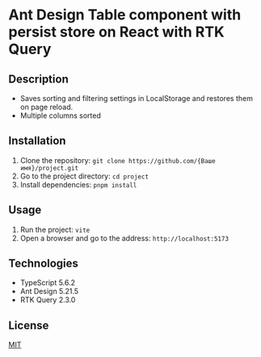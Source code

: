 # Ant Design Table component with persist store on React with RTK Query

## Description
* Saves sorting and filtering settings in LocalStorage and restores them on page reload.
* Multiple columns sorted

## Installation

1. Clone the repository: `git clone https://github.com/{Ваше имя}/project.git`
2. Go to the project directory: `cd project`
3. Install dependencies: `pnpm install`

## Usage

1. Run the project: `vite`
2. Open a browser and go to the address: `http://localhost:5173`

## Technologies

* TypeScript 5.6.2
* Ant Design 5.21.5
* RTK Query 2.3.0

## License

[MIT](https://opensource.org/licenses/MIT)
